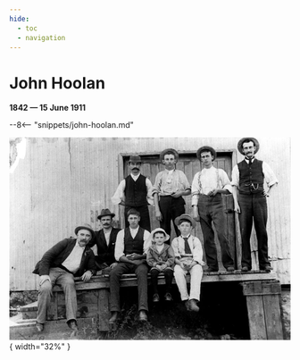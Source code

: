 ```yaml
---
hide:
  - toc
  - navigation
---
```


# John Hoolan

**1842 — 15 June 1911**

--8<-- "snippets/john-hoolan.md"

![John Hoolan](../assets/john-hoolan.jpg){ width="32%" }
